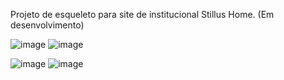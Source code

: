 Projeto de esqueleto para site de institucional Stillus Home. (Em desenvolvimento)

![image](https://github.com/user-attachments/assets/0f3abc7f-7cda-4ecb-8fcf-32850549b86b)
![image](https://github.com/user-attachments/assets/6ea017a3-8f1f-4b33-8b02-04f810d59885)

![image](https://github.com/user-attachments/assets/0dccfc96-a545-404f-b202-88949ee2d7a9)
![image](https://github.com/user-attachments/assets/dbd1105a-6287-4d2e-8643-6e6b36b16f2f)
